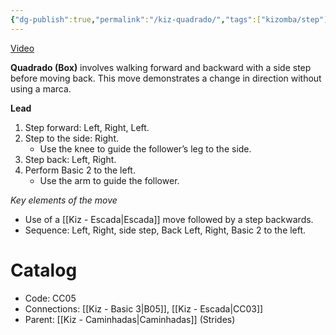 ```yaml
---
{"dg-publish":true,"permalink":"/kiz-quadrado/","tags":["kizomba/step"],"created":"2024-09-16T14:58:58.805-04:00","updated":"2025-01-28T12:14:54.578-05:00"}
---
```



[Video](https://youtu.be/A-U6t7W2fuA)

**Quadrado (Box)** involves walking forward and backward with a side step before moving back. This move demonstrates a change in direction without using a marca.

**Lead**
1. Step forward: Left, Right, Left.
2. Step to the side: Right.
   - Use the knee to guide the follower’s leg to the side.
3. Step back: Left, Right.
4. Perform Basic 2 to the left.
   - Use the arm to guide the follower.

*Key elements of the move*
- Use of a [[Kiz - Escada\|Escada]] move followed by a step backwards.
- Sequence: Left, Right, side step, Back Left, Right, Basic 2 to the left.

# Catalog

- Code: CC05
- Connections: [[Kiz - Basic 3\|B05]], [[Kiz - Escada\|CC03]]
- Parent: [[Kiz - Caminhadas\|Caminhadas]] (Strides)
